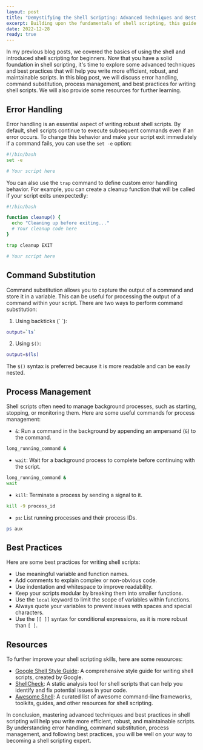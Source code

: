 ```yaml
---
layout: post
title: "Demystifying the Shell Scripting: Advanced Techniques and Best Practices"
excerpt: Building upon the fundamentals of shell scripting, this guide delves into advanced techniques and best practices that will elevate your scripting skills. We will explore error handling, command substitution, process management, and share valuable tips for writing efficient, robust, and maintainable scripts. By mastering these advanced concepts, you will be well-equipped to tackle complex scripting challenges and harness the full power of shell scripting.
date: 2022-12-28
ready: true
---
```


In my previous blog posts, we covered the basics of using the shell and introduced shell scripting for beginners. Now that you have a solid foundation in shell scripting, it's time to explore some advanced techniques and best practices that will help you write more efficient, robust, and maintainable scripts. In this blog post, we will discuss error handling, command substitution, process management, and best practices for writing shell scripts. We will also provide some resources for further learning.

## Error Handling

Error handling is an essential aspect of writing robust shell scripts. By default, shell scripts continue to execute subsequent commands even if an error occurs. To change this behavior and make your script exit immediately if a command fails, you can use the `set -e` option:

```bash
#!/bin/bash
set -e

# Your script here
```

You can also use the `trap` command to define custom error handling behavior. For example, you can create a cleanup function that will be called if your script exits unexpectedly:

```bash
#!/bin/bash

function cleanup() {
  echo "Cleaning up before exiting..."
  # Your cleanup code here
}

trap cleanup EXIT

# Your script here
```

## Command Substitution

Command substitution allows you to capture the output of a command and store it in a variable. This can be useful for processing the output of a command within your script. There are two ways to perform command substitution:

1. Using backticks (\` \`):

```bash
output=`ls`
```

2. Using `$()`:

```bash
output=$(ls)
```

The `$()` syntax is preferred because it is more readable and can be easily nested.

## Process Management

Shell scripts often need to manage background processes, such as starting, stopping, or monitoring them. Here are some useful commands for process management:

- `&`: Run a command in the background by appending an ampersand (`&`) to the command.

```bash
long_running_command &
```

- `wait`: Wait for a background process to complete before continuing with the script.

```bash
long_running_command &
wait
```

- `kill`: Terminate a process by sending a signal to it.

```bash
kill -9 process_id
```

- `ps`: List running processes and their process IDs.

```bash
ps aux
```

## Best Practices

Here are some best practices for writing shell scripts:

- Use meaningful variable and function names.
- Add comments to explain complex or non-obvious code.
- Use indentation and whitespace to improve readability.
- Keep your scripts modular by breaking them into smaller functions.
- Use the `local` keyword to limit the scope of variables within functions.
- Always quote your variables to prevent issues with spaces and special characters.
- Use the `[[ ]]` syntax for conditional expressions, as it is more robust than `[ ]`.

## Resources

To further improve your shell scripting skills, here are some resources:

- [Google Shell Style Guide](https://google.github.io/styleguide/shellguide.html): A comprehensive style guide for writing shell scripts, created by Google.
- [ShellCheck](https://www.shellcheck.net/): A static analysis tool for shell scripts that can help you identify and fix potential issues in your code.
- [Awesome Shell](https://github.com/alebcay/awesome-shell): A curated list of awesome command-line frameworks, toolkits, guides, and other resources for shell scripting.

In conclusion, mastering advanced techniques and best practices in shell scripting will help you write more efficient, robust, and maintainable scripts. By understanding error handling, command substitution, process management, and following best practices, you will be well on your way to becoming a shell scripting expert.